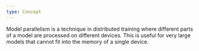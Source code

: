 ```yaml
---
type: Concept
---
```


Model parallelism is a technique in distributed training where different parts of a model are processed on different devices. This is useful for very large models that cannot fit into the memory of a single device.